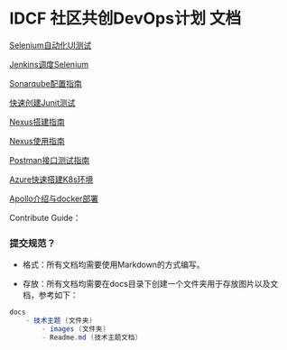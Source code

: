 # IDCF 社区共创DevOps计划 文档


[Selenium自动化UI测试](docs/Selenium自动化UI测试.md)

[Jenkins调度Selenium](docs/Jenkins调度Selenium.md)

[Sonarqube配置指南](docs/Sonarqube配置指南.md)

[快速创建Junit测试](docs/快速创建Junit测试.md)

[Nexus搭建指南](docs/Nexus搭建指南.md)

[Nexus使用指南](docs/Nexus使用指南.md)

[Postman接口测试指南](docs/Postman接口测试指南.md)

[Azure快速搭建K8s环境](docs/Azure快速搭建K8s环境/Azure快速搭建K8s环境.md)

[Apollo介绍与docker部署](docs/Apollo介绍与docker部署.md)

Contribute Guide：

### 提交规范？

 - 格式：所有文档均需要使用Markdown的方式编写。

 - 存放：所有文档均需要在docs目录下创建一个文件夹用于存放图片以及文档，参考如下：

```csharp
docs
	- 技术主题 (文件夹)
		- images (文件夹)
		- Readme.md (技术主题文档)
```
